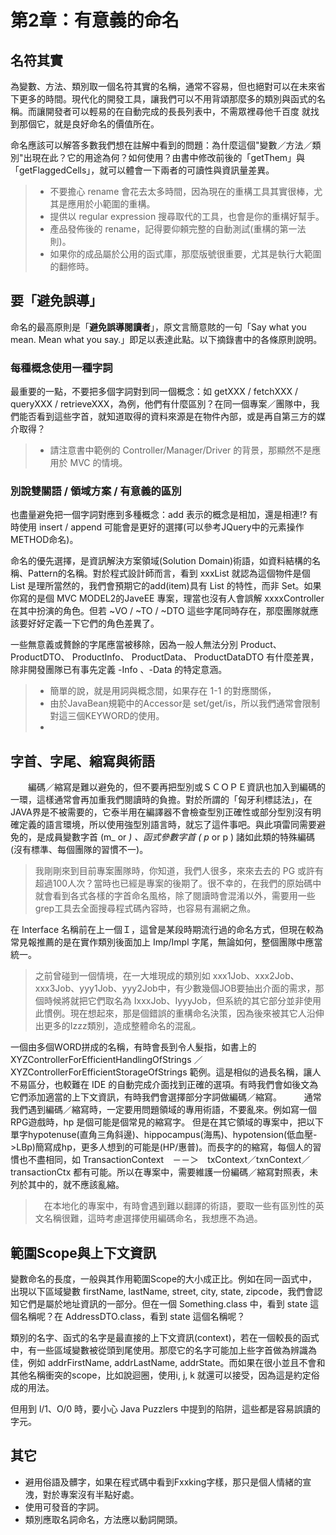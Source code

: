 
# 第2章：有意義的命名

## 名符其實

為變數、方法、類別取一個名符其實的名稱，通常不容易，但也絕對可以在未來省下更多的時間。現代化的開發工具，讓我們可以不用背頌那麼多的類別與函式的名稱。而讓開發者可以輕易的在自動完成的長長列表中，不需眾裡尋他千百度
就找到那個它，就是良好命名的價值所在。

命名應該可以解答多數我們想在註解中看到的問題：為什麼這個"變數／方法／類別"出現在此？它的用途為何？如何使用？由書中修改前後的「getThem」與「getFlaggedCells」，就可以體會一下兩者的可讀性與資訊量差異。

> * 不要擔心 rename 會花去太多時間，因為現在的重構工具其實很棒，尤其是應用於小範圍的重構。
> * 提供以 regular expression 搜尋取代的工具，也會是你的重構好幫手。
> * 產品發佈後的 rename，記得要仰頼完整的自動測試(重構的第一法則)。
> * 如果你的成品屬於公用的函式庫，那麼版號很重要，尤其是執行大範圍的翻修時。

## 要「避免誤導」

命名的最高原則是「**避免誤導閱讀者**」，原文言簡意賅的一句「Say what you mean. Mean what you say.」即足以表達此點。以下摘錄書中的各條原則說明。

### 每種概念使用一種字詞

最重要的一點，不要把多個字詞對到同一個概念：如 getXXX / fetchXXX / queryXXX / retrieveXXX，為例，他們有什麼區別？在同一個專案／團隊中，我們能否看到這些字首，就知道取得的資料來源是在物件內部，或是再自第三方的媒介取得？

> * 請注意書中範例的 Controller/Manager/Driver 的背景，那顯然不是應用於 MVC 的情境。

### 別說雙關語 / 領域方案 / 有意義的區別


也盡量避免把一個字詞對應到多種概念：add 表示的概念是相加，還是相連!? 有時使用 insert / append 可能會是更好的選擇(可以參考JQuery中的元素操作METHOD命名)。

命名的優先選擇，是資訊解決方案領域(Solution Domain)術語，如資料結構的名稱、Pattern的名稱。對於程式設計師而言，看到 xxxList 就認為這個物件是個 List 是理所當然的，我們會預期它的add(item)具有 List 的特性，而非 Set。如果你寫的是個 MVC MODEL2的JaveEE 專案，理當也沒有人會誤解 xxxxController 在其中扮演的角色。但若 ~VO / ~TO / ~DTO 這些字尾同時存在，那麼團隊就應該要好好定義一下它們的角色差異了。

一些無意義或贅餘的字尾應當被移除，因為一般人無法分別 Product、 ProductDTO、 ProductInfo、 ProductData、 ProductDataDTO 有什麼差異，除非開發團隊已有事先定義 -Info 、-Data 的特定意涵。

> * 簡單的說，就是用詞與概念間，如果存在 1-1 的對應關係，
> * 由於JavaBean規範中的Accessor是 set/get/is，所以我們通常會限制對這三個KEYWORD的使用。
> * 


## 字首、字尾、縮寫與術語

　　編碼／縮寫是難以避免的，但不要再把型別或ＳＣＯＰＥ資訊也加入到編碼的一環，這樣通常會再加重我們閱讀時的負擔。對於所謂的「匈牙利標誌法」，在JAVA界是不被需要的，它泰半用在編譯器不會檢查型別正確性或部分型別沒有明確定義的語言環境，所以使用強型別語言時，就忘了這件事吧。與此項雷同需要避免的，是成員變數字首 (m_ or _) 、函式參數字首 ( p_ or p ) 諸如此類的特殊編碼(沒有標準、每個團隊的習慣不一)。

> 我剛剛來到目前專案團隊時，你知道，我們人很多，來來去去的 PG 或許有超過100人次？當時也已經是專案的後期了。很不幸的，在我們的原始碼中就會看到各式各樣的字首命名風格，除了閱讀時會混淆以外，需要用一些grep工具去全面搜尋程式碼內容時，也容易有漏網之魚。

在 Interface 名稱前在上一個Ｉ，這曾是某段時期流行過的命名方式，但現在較為常見報推薦的是在實作類別後面加上 Imp/Impl 字尾，無論如何，整個團隊中應當統一。

> 之前曾碰到一個情境，在一大堆現成的類別如 xxx1Job、xxx2Job、xxx3Job、yyy1Job、yyy2Job中，有少數幾個JOB要抽出介面的需求，那個時候將就把它們取名為 IxxxJob、IyyyJob，但系統的其它部分並非使用此慣例。現在想起來，那是個錯誤的重構命名決策，因為後來被其它人沿伸出更多的Izzz類別，造成整體命名的混亂。

一個由多個WORD拼成的名稱，有時會長到令人髮指，如書上的 XYZControllerForEfficientHandlingOfStrings ／ XYZControllerForEfficientStorageOfStrings 範例。這是相似的過長名稱，讓人不易區分，也較難在 IDE 的自動完成介面找到正確的選項。有時我們會如後文為它們添加適當的上下文資訊，有時我們會選擇部分字詞做編碼／縮寫。
　　
通常我們遇到編碼／縮寫時，一定要用問題領域的專用術語，不要亂來。例如寫一個RPG遊戲時，hp 是個可能是個常見的縮寫字。 但是在其它領域的專案中，把以下單字hypotenuse(直角三角斜邊)、hippocampus(海馬)、hypotension(低血壓->LBp)簡寫成hp，更多人想到的可能是(HP/惠普)。而長字的的縮寫，每個人的習慣也不盡相同，如 TransactionContext　－－＞　txContext／txnContext／transactionCtx 都有可能。所以在專案中，需要維護一份編碼／縮寫對照表，未列於其中的，就不應該亂縮。

>　在本地化的專案中，有時會遇到難以翻譯的術語，要取一些有區別性的英文名稱很難，這時考慮選擇使用編碼命名，我想應不為過。

## 範圍Scope與上下文資訊

變數命名的長度，一般與其作用範圍Scope的大小成正比。例如在同一函式中，出現以下區域變數 firstName, lastName, street, city, state, zipcode，我們會認知它們是屬於地址資訊的一部分。但在一個 Something.class 中，看到 state 這個名稱呢？在 AddressDTO.class，看到 state 這個名稱呢？

類別的名字、函式的名字是最直接的上下文資訊(context)，若在一個較長的函式中，有一些區域變數被從頭到尾使用。那麼它的名字可能加上些字首做為辨識為佳，例如 addrFirstName, addrLastName, addrState。而如果在很小並且不會和其他名稱衝突的scope，比如說迴圈，使用i, j, k 就還可以接受，因為這是約定俗成的用法。

但用到 l/1、O/0  時，要小心 Java Puzzlers 中提到的陷阱，這些都是容易誤讀的字元。 　　

## 其它

* 避用俗語及髒字，如果在程式碼中看到Fxxking字樣，那只是個人情緒的宣洩，對於專案沒有半點好處。
* 使用可發音的字詞。
* 類別應取名詞命名，方法應以動詞開頭。

